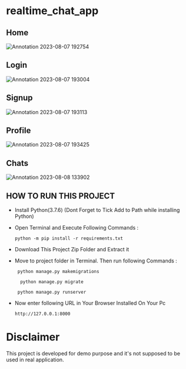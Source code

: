 # realtime_chat_app
## Home
![Annotation 2023-08-07 192754](https://github.com/Ankit96500/realtime_chat_app/assets/107850796/f83e6fee-ffac-4ce2-95c8-ae5362ee0612)
## Login
![Annotation 2023-08-07 193004](https://github.com/Ankit96500/realtime_chat_app/assets/107850796/2c763ac9-c7db-4389-81ea-0721fb65b598)

## Signup
![Annotation 2023-08-07 193113](https://github.com/Ankit96500/realtime_chat_app/assets/107850796/bb0b7ea7-e133-4531-b6da-4f55f26b83c8)

## Profile
![Annotation 2023-08-07 193425](https://github.com/Ankit96500/realtime_chat_app/assets/107850796/b1090660-8e39-4361-90ec-a93ad4c76102)

## Chats
![Annotation 2023-08-08 133902](https://github.com/Ankit96500/realtime_chat_app/assets/107850796/00774545-e0fb-44b4-aa89-212f18701d44)


## HOW TO RUN THIS PROJECT
- Install Python(3.7.6) (Dont Forget to Tick Add to Path while installing Python)
- Open Terminal and Execute Following Commands :

    `` python -m pip install -r requirements.txt ``

- Download This Project Zip Folder and Extract it
- Move to project folder in Terminal. Then run following Commands :

  `` python manage.py makemigrations``
   
  ``   python manage.py migrate ``

  ``  python manage.py runserver  ``
- Now enter following URL in Your Browser Installed On Your Pc
  
    ``http://127.0.0.1:8000``

# Disclaimer
This project is developed for demo purpose and it's not supposed to be used in real application.
